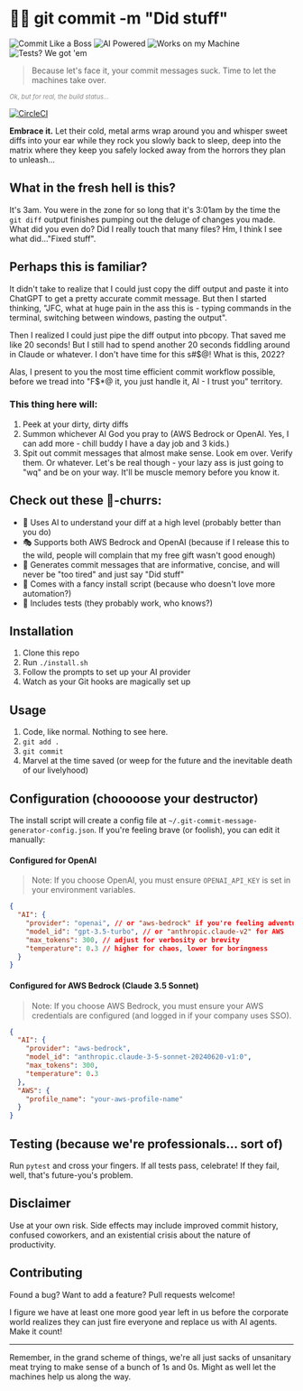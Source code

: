 # 🤖💬 git commit -m "Did stuff"

![Commit Like a Boss](https://img.shields.io/badge/commit%20like%20a-boss-brightgreen)
![AI Powered](https://img.shields.io/badge/powered%20by-skynet-blue)
![Works on my Machine](https://img.shields.io/badge/works%20on-my%20machine-red)
![Tests? We got 'em](https://img.shields.io/badge/tests-probably%20pass-yellow)

> Because let's face it, your commit messages suck. Time to let the machines take over.

<p style="font-size: 0.8em; color: #888; font-style: italic;">Ok, but for real, the build status...</p>

[![CircleCI](https://dl.circleci.com/status-badge/img/gh/delorenj/did-stuff/tree/main.svg?style=svg)](https://dl.circleci.com/status-badge/redirect/gh/delorenj/did-stuff/tree/main)

**Embrace it.** Let their cold, metal arms wrap around you and whisper sweet diffs into your ear while they rock you slowly back to sleep, deep into the matrix where they keep you safely locked away from the horrors they plan to unleash...

## What in the fresh hell is this?

It's 3am. You were in the zone for so long that it's 3:01am by the time the `git diff` output finishes pumping out the deluge of changes you made. What did you even do? Did I really touch that many files? Hm, I think I see what did..."Fixed stuff".

## Perhaps this is familiar?

It didn't take to realize that I could just copy the diff output and paste it into ChatGPT to get a pretty accurate commit message. But then I started thinking, "JFC, what at huge pain in the ass this is - typing commands in the terminal, switching between windows, pasting the output".

Then I realized I could just pipe the diff output into pbcopy. That saved me like 20 seconds! But I still had to spend another 20 seconds fiddling around in Claude or whatever. I don't have time for this s#$@! What is this, 2022? 

Alas, I present to you the most time efficient commit workflow possible, before we tread into "F$*@ it, you just handle it, AI - I trust you" territory.

### This thing here will:

1. Peek at your dirty, dirty diffs
2. Summon whichever AI God you pray to (AWS Bedrock or OpenAI. Yes, I can add more - chill buddy I have a day job and 3 kids.)
3. Spit out commit messages that almost make sense. Look em over. Verify them. Or whatever. Let's be real though - your lazy ass is just going to "wq" and be on your way. It'll be muscle memory before you know it.

## Check out these :foot:-churrs:

- 🧠 Uses AI to understand your diff at a high level (probably better than you do)
- 🎭 Supports both AWS Bedrock and OpenAI (because if I release this to the wild, people will complain that my free gift wasn't good enough)
- 🌈 Generates commit messages that are informative, concise, and will never be "too tired" and just say "Did stuff"
- 🚀 Comes with a fancy install script (because who doesn't love more automation?)
- 🧪 Includes tests (they probably work, who knows?)

## Installation

1. Clone this repo
2. Run `./install.sh`
3. Follow the prompts to set up your AI provider
4. Watch as your Git hooks are magically set up

## Usage

1. Code, like normal. Nothing to see here.
2. `git add .`
3. `git commit`
4. Marvel at the time saved (or weep for the future and the inevitable death of our livelyhood)

## Configuration (chooooose your destructor)

The install script will create a config file at `~/.git-commit-message-generator-config.json`. If you're feeling brave (or foolish), you can edit it manually:

#### Configured for OpenAI

> Note: If you choose OpenAI, you must ensure `OPENAI_API_KEY` is set in your environment variables.

```json
{
  "AI": {
    "provider": "openai", // or "aws-bedrock" if you're feeling adventurous
    "model_id": "gpt-3.5-turbo", // or "anthropic.claude-v2" for AWS
    "max_tokens": 300, // adjust for verbosity or brevity
    "temperature": 0.3 // higher for chaos, lower for boringness
  }
}
```

#### Configured for AWS Bedrock (Claude 3.5 Sonnet)

> Note: If you choose AWS Bedrock, you must ensure your AWS credentials are configured (and logged in if your company uses SSO).

```json
{
  "AI": {
    "provider": "aws-bedrock",
    "model_id": "anthropic.claude-3-5-sonnet-20240620-v1:0",
    "max_tokens": 300,
    "temperature": 0.3
  },
  "AWS": {
    "profile_name": "your-aws-profile-name"
  }
}
```

## Testing (because we're professionals... sort of)

Run `pytest` and cross your fingers. If all tests pass, celebrate! If they fail, well, that's future-you's problem.

## Disclaimer

Use at your own risk. Side effects may include improved commit history, confused coworkers, and an existential crisis about the nature of productivity.

## Contributing

Found a bug? Want to add a feature? Pull requests welcome!

I figure we have at least one more good year left in us before the corporate world realizes they can just fire everyone and replace us with AI agents. Make it count!

---

Remember, in the grand scheme of things, we're all just sacks of unsanitary meat trying to make sense of a bunch of 1s and 0s. Might as well let the machines help us along the way.